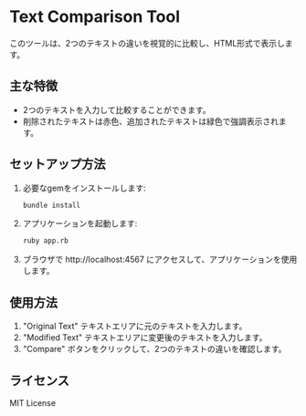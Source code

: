 # Text Comparison Tool

このツールは、2つのテキストの違いを視覚的に比較し、HTML形式で表示します。

## 主な特徴

- 2つのテキストを入力して比較することができます。
- 削除されたテキストは赤色、追加されたテキストは緑色で強調表示されます。

## セットアップ方法

1. 必要なgemをインストールします:

   ```bash
   bundle install
   ```

2. アプリケーションを起動します:

   ```bash
   ruby app.rb
   ```

3. ブラウザで http://localhost:4567 にアクセスして、アプリケーションを使用します。

## 使用方法

1. "Original Text" テキストエリアに元のテキストを入力します。
2. "Modified Text" テキストエリアに変更後のテキストを入力します。
3. "Compare" ボタンをクリックして、2つのテキストの違いを確認します。

## ライセンス

MIT License
